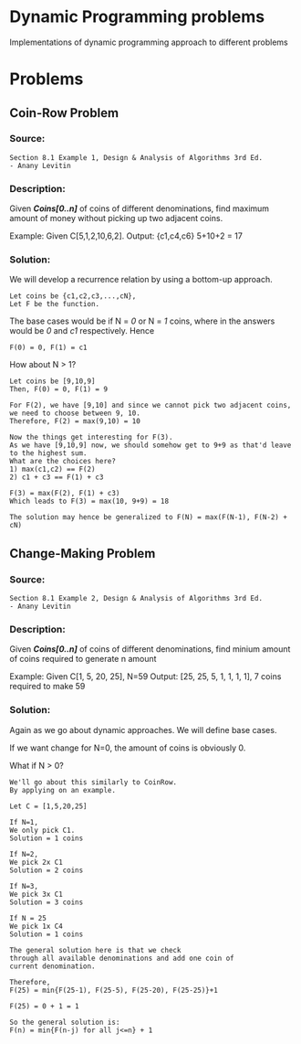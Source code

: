 # Dynamic Programming problems
Implementations of dynamic programming approach to different problems

# Problems
## Coin-Row Problem
### Source:
    Section 8.1 Example 1, Design & Analysis of Algorithms 3rd Ed.
    - Anany Levitin
### Description:
Given ***Coins[0..n]*** of coins of different denominations, find maximum amount of money without picking up two adjacent coins.

Example: 
Given C[5,1,2,10,6,2].
Output: {c1,c4,c6} 5+10+2 = 17
### Solution:
We will develop a recurrence relation by using a bottom-up approach.

	Let coins be {c1,c2,c3,...,cN},
	Let F be the function.

The base cases would be if N = *0* or N = *1* coins, where in the answers would be *0* and *c1* respectively.
Hence

	F(0) = 0, F(1) = c1

How about N > 1?

	Let coins be [9,10,9]
	Then, F(0) = 0, F(1) = 9
    
	For F(2), we have [9,10] and since we cannot pick two adjacent coins, we need to choose between 9, 10. 
    Therefore, F(2) = max(9,10) = 10
    
    Now the things get interesting for F(3).
    As we have [9,10,9] now, we should somehow get to 9+9 as that'd leave to the highest sum.
    What are the choices here?
    1) max(c1,c2) == F(2)
    2) c1 + c3 == F(1) + c3
    
    F(3) = max(F(2), F(1) + c3)
    Which leads to F(3) = max(10, 9+9) = 18
    
    The solution may hence be generalized to F(N) = max(F(N-1), F(N-2) + cN)

## Change-Making Problem
### Source:
    Section 8.1 Example 2, Design & Analysis of Algorithms 3rd Ed.
    - Anany Levitin
### Description:
Given ***Coins[0..n]*** of coins of different denominations, find minium amount of coins required to generate n amount

Example: 
Given C[1, 5, 20, 25], N=59
Output: [25, 25, 5, 1, 1, 1, 1], 7 coins required to make 59
### Solution:
Again as we go about dynamic approaches. We will define base cases.

If we want change for N=0, the amount of coins is obviously 0.


What if N > 0?

    We'll go about this similarly to CoinRow.
    By applying on an example.

    Let C = [1,5,20,25]

    If N=1,
    We only pick C1.
    Solution = 1 coins

    If N=2,
    We pick 2x C1
    Solution = 2 coins

    If N=3,
    We pick 3x C1
    Solution = 3 coins

    If N = 25
    We pick 1x C4
    Solution = 1 coins

    The general solution here is that we check
    through all available denominations and add one coin of 
    current denomination.

    Therefore,
    F(25) = min{F(25-1), F(25-5), F(25-20), F(25-25)}+1

    F(25) = 0 + 1 = 1

    So the general solution is:
    F(n) = min{F(n-j) for all j<=n} + 1